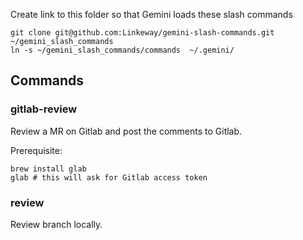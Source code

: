 Create link to this folder so that Gemini loads these slash commands
```shell
git clone git@github.com:Linkeway/gemini-slash-commands.git ~/gemini_slash_commands
ln -s ~/gemini_slash_commands/commands  ~/.gemini/
```
## Commands
### gitlab-review
Review a MR on Gitlab and post the comments to Gitlab.

Prerequisite:
```shell
brew install glab
glab # this will ask for Gitlab access token
```
### review
Review branch locally.
